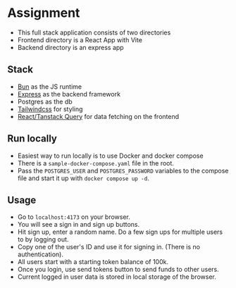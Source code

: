 # Assignment

- This full stack application consists of two directories
- Frontend directory is a React App with Vite
- Backend directory is an express app

## Stack

- [Bun](https://bun.sh/) as the JS runtime
- [Express](https://expressjs.com/) as the backend framework
- Postgres as the db
- [Tailwindcss](https://tailwindcss.com/) for styling
- [React/Tanstack Query](https://tanstack.com/query/latest) for data fetching on the frontend

## Run locally

- Easiest way to run locally is to use Docker and docker compose
- There is a `sample-docker-compose.yaml` file in the root.
- Pass the `POSTGRES_USER` and `POSTGRES_PASSWORD` variables to the compose file and start it up with `docker compose up -d`.

## Usage

- Go to `localhost:4173` on your browser.
- You will see a sign in and sign up buttons.
- Hit sign up, enter a random name. Do a few sign ups for multiple users to by logging out.
- Copy one of the user's ID and use it for signing in. (There is no authentication).
- All users start with a starting token balance of 100k.
- Once you login, use send tokens button to send funds to other users.
- Current logged in user data is stored in local storage of the browser.
